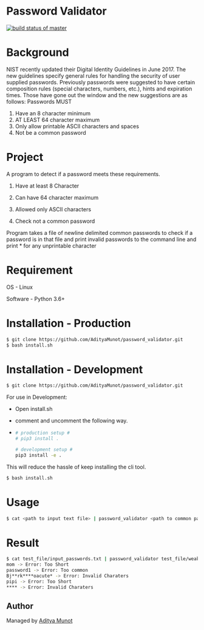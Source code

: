 # Password Validator

[![build status of master](https://travis-ci.org/AdityaMunot/password_validator.svg?branch=master)](https://travis-ci.org/AdityaMunot/password_validator)

# Background
NIST recently updated their Digital Identity Guidelines in June 2017. The new guidelines specify general rules for handling the security of user supplied passwords. Previously passwords were suggested to have certain composition rules (special characters, numbers, etc.), hints and expiration times. Those have gone out the window and the new suggestions are as follows: Passwords MUST

1. Have an 8 character minimum
2. AT LEAST 64 character maximum
3. Only allow printable ASCII characters and spaces
4. Not be a common password

# Project
A program to detect if a password meets these requirements. 

1. Have at least 8 Character

2. Can have 64 character maximum

3. Allowed only ASCII characters

4. Check not a common password

Program takes a file of newline delimited common passwords to check if a password is in that file and print invalid passwords to the command line and print * for any unprintable character

# Requirement

OS - Linux

Software - Python 3.6+

# Installation - Production

```bash
$ git clone https://github.com/AdityaMunot/password_validator.git
$ bash install.sh
```

# Installation - Development

```bash
$ git clone https://github.com/AdityaMunot/password_validator.git
```

For use in Development:

* Open install.sh

* comment and uncomment the following way.

* ```bash
  # production setup #
  # pip3 install .
  
  # development setup #
  pip3 install -e .
  ```
  

This will reduce the hassle of keep installing the cli tool.

```bash
$ bash install.sh
```

# Usage

```bash
$ cat <path to input text file> | password_validator <path to common password text file>
```

#  Result 

```bash
$ cat test_file/input_passwords.txt | password_validator test_file/weak_password_list.txt
mom -> Error: Too Short
password1 -> Error: Too common
Bj**rk****oacute* -> Error: Invalid Charaters
pipi -> Error: Too Short
**** -> Error: Invalid Charaters
```

## Author

Managed by [Aditya Munot](https://github.com/AdityaMunot)